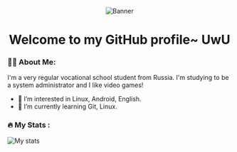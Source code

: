 <p align="center">
  <img src="https://media.tenor.com/kCZjTqCKiggAAAAC/hug.gif" alt="Banner">
</p>
<h1 align="center">
  Welcome to my GitHub profile~ UwU
</h1>

### :man_technologist: About Me:
I'm a very regular vocational school student from Russia. I'm studying to be a system administrator and I like video games!
- 👀 I’m interested in Linux, Android, English.
- 🌱 I’m currently learning Git, Linux.

### :fire: My Stats :
![My stats](https://github-readme-stats.vercel.app/api?username=ratatouille100&show_icons=true&theme=dark)
